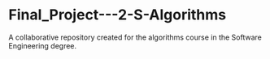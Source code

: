 # Final_Project---2-S-Algorithms
A collaborative repository created for the algorithms course in the Software Engineering degree.
